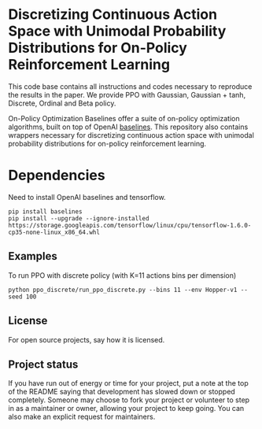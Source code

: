 # Discretizing Continuous Action Space with Unimodal Probability Distributions for On-Policy Reinforcement Learning

This code base contains all instructions and codes necessary to reproduce the results in the paper. We provide PPO with Gaussian, Gaussian + tanh, Discrete, Ordinal and Beta policy. 

On-Policy Optimization Baselines offer a suite of on-policy optimization algorithms, built on top of OpenAI [baselines](https://github.com/openai/baselines). This repository also contains wrappers necessary for discretizing continuous action space with unimodal probability distributions for on-policy reinforcement learning.


# Dependencies
Need to install OpenAI baselines and tensorflow.

```
pip install baselines
pip install --upgrade --ignore-installed https://storage.googleapis.com/tensorflow/linux/cpu/tensorflow-1.6.0-cp35-none-linux_x86_64.whl
```

## Examples

To run PPO with discrete policy (with K=11 actions bins per dimension)

```
python ppo_discrete/run_ppo_discrete.py --bins 11 --env Hopper-v1 --seed 100
```




## License
For open source projects, say how it is licensed.

## Project status
If you have run out of energy or time for your project, put a note at the top of the README saying that development has slowed down or stopped completely. Someone may choose to fork your project or volunteer to step in as a maintainer or owner, allowing your project to keep going. You can also make an explicit request for maintainers.
